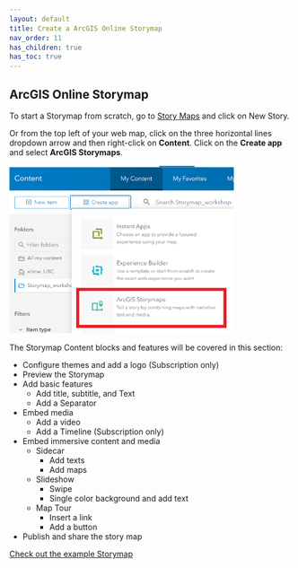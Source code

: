 ```yaml
---
layout: default
title: Create a ArcGIS Online Storymap
nav_order: 11
has_children: true
has_toc: true
---
```

## ArcGIS Online Storymap

To start a Storymap from scratch, go to [Story Maps](https://storymaps.arcgis.com/stories) and click on New Story.

Or from the top left of your web map, click on the three horizontal lines dropdown arrow and then right-click on **Content**. Click on the **Create app** and select **ArcGIS Storymaps**.

<img src="images/story1.png" alt="fig1" style="height: 300px; width:400px;"/>


The Storymap Content blocks and features will be covered in this section:
- Configure themes and add a logo (Subscription only)
- Preview the Storymap
- Add basic features
    - Add title, subtitle, and Text
    - Add a Separator
- Embed media
    - Add a video
    - Add a Timeline (Subscription only)
- Embed immersive content and media
    - Sidecar
        - Add texts
        - Add maps
    - Slideshow
        - Swipe
        - Single color background and add text
    - Map Tour
        - Insert a link 
        - Add a button
- Publish and share the story map


[Check out the example Storymap](https://storymaps.arcgis.com/stories/9d2a3452e2a141399ae6226a627b4a36)